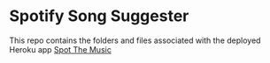 # Spotify Song Suggester

This repo contains the folders and files associated with the deployed Heroku app [Spot The Music](https://spotthemusic.herokuapp.com/)

